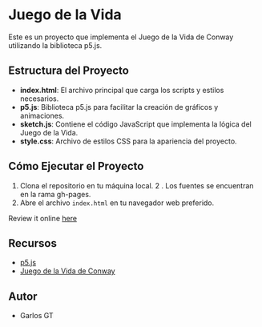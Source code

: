 # Juego de la Vida

Este es un proyecto que implementa el Juego de la Vida de Conway utilizando la biblioteca p5.js.

## Estructura del Proyecto

- **index.html**: El archivo principal que carga los scripts y estilos necesarios.
- **p5.js**: Biblioteca p5.js para facilitar la creación de gráficos y animaciones.
- **sketch.js**: Contiene el código JavaScript que implementa la lógica del Juego de la Vida.
- **style.css**: Archivo de estilos CSS para la apariencia del proyecto.

## Cómo Ejecutar el Proyecto

1. Clona el repositorio en tu máquina local.
   2 . Los fuentes se encuentran en la rama gh-pages.
2. Abre el archivo `index.html` en tu navegador web preferido.

Review it online <a href="https://cgarciagl.github.io/juegodelavida/" target="_blank">here</a>

## Recursos

- [p5.js](https://p5js.org/)
- [Juego de la Vida de Conway](https://es.wikipedia.org/wiki/Juego_de_la_vida)

## Autor

- Garlos GT
